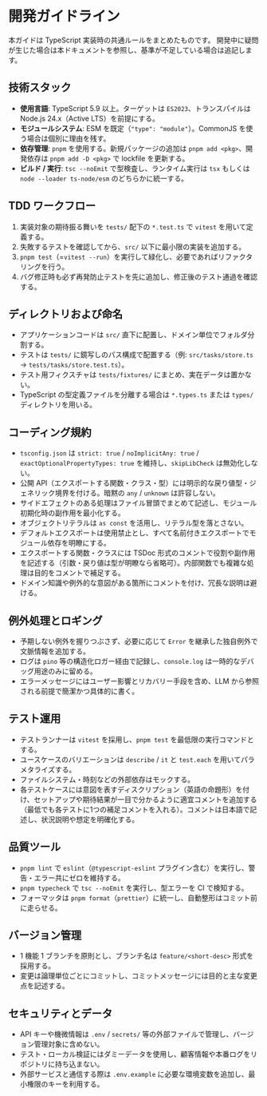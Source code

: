 # 開発ガイドライン

本ガイドは TypeScript 実装時の共通ルールをまとめたものです。
開発中に疑問が生じた場合は本ドキュメントを参照し、基準が不足している場合は追記します。

## 技術スタック
- **使用言語**: TypeScript 5.9 以上。ターゲットは `ES2023`、トランスパイルは Node.js 24.x（Active LTS）を前提にする。
- **モジュールシステム**: ESM を既定（`"type": "module"`）。CommonJS を使う場合は個別に理由を残す。
- **依存管理**: `pnpm` を使用する。新規パッケージの追加は `pnpm add <pkg>`、開発依存は `pnpm add -D <pkg>` で lockfile を更新する。
- **ビルド / 実行**: `tsc --noEmit` で型検査し、ランタイム実行は `tsx` もしくは `node --loader ts-node/esm` のどちらかに統一する。

## TDD ワークフロー
1. 実装対象の期待振る舞いを `tests/` 配下の `*.test.ts` で `vitest` を用いて定義する。
2. 失敗するテストを確認してから、`src/` 以下に最小限の実装を追加する。
3. `pnpm test`（=`vitest --run`）を実行して緑化し、必要であればリファクタリングを行う。
4. バグ修正時も必ず再発防止テストを先に追加し、修正後のテスト通過を確認する。

## ディレクトリおよび命名
- アプリケーションコードは `src/` 直下に配置し、ドメイン単位でフォルダ分割する。
- テストは `tests/` に鏡写しのパス構成で配置する（例: `src/tasks/store.ts` → `tests/tasks/store.test.ts`）。
- テスト用フィクスチャは `tests/fixtures/` にまとめ、実在データは置かない。
- TypeScript の型定義ファイルを分離する場合は `*.types.ts` または `types/` ディレクトリを用いる。

## コーディング規約
- `tsconfig.json` は `strict: true` / `noImplicitAny: true` / `exactOptionalPropertyTypes: true` を維持し、`skipLibCheck` は無効化しない。
- 公開 API（エクスポートする関数・クラス・型）には明示的な戻り値型・ジェネリック境界を付ける。暗黙の `any` / `unknown` は許容しない。
- サイドエフェクトのある処理はファイル冒頭でまとめて記述し、モジュール初期化時の副作用を最小化する。
- オブジェクトリテラルは `as const` を活用し、リテラル型を落とさない。
- デフォルトエクスポートは使用禁止とし、すべて名前付きエクスポートでモジュール依存を明瞭にする。
- エクスポートする関数・クラスには TSDoc 形式のコメントで役割や副作用を記述する（引数・戻り値は型が明瞭なら省略可）。内部関数でも複雑な処理は目的をコメントで補足する。
- ドメイン知識や例外的な意図がある箇所にコメントを付け、冗長な説明は避ける。

## 例外処理とロギング
- 予期しない例外を握りつぶさず、必要に応じて `Error` を継承した独自例外で文脈情報を追加する。
- ログは `pino` 等の構造化ロガー経由で記録し、`console.log` は一時的なデバッグ用途のみに留める。
- エラーメッセージにはユーザー影響とリカバリー手段を含め、LLM から参照される前提で簡潔かつ具体的に書く。

## テスト運用
- テストランナーは `vitest` を採用し、`pnpm test` を最低限の実行コマンドとする。
- ユースケースのバリエーションは `describe` / `it` と `test.each` を用いてパラメタライズする。
- ファイルシステム・時刻などの外部依存はモックする。
- 各テストケースには意図を表すディスクリプション（英語の命題形）を付け、セットアップや期待結果が一目で分かるように適宜コメントを追加する（最低でも各テストに1つの補足コメントを入れる）。コメントは日本語で記述し、状況説明や想定を明確化する。

## 品質ツール
- `pnpm lint` で `eslint`（`@typescript-eslint` プラグイン含む）を実行し、警告・エラー共にゼロを維持する。
- `pnpm typecheck` で `tsc --noEmit` を実行し、型エラーを CI で検知する。
- フォーマッタは `pnpm format`（`prettier`）に統一し、自動整形はコミット前に走らせる。

## バージョン管理
- 1 機能 1 ブランチを原則とし、ブランチ名は `feature/<short-desc>` 形式を採用する。
- 変更は論理単位ごとにコミットし、コミットメッセージには目的と主な変更点を記述する。

## セキュリティとデータ
- API キーや機微情報は `.env` / `secrets/` 等の外部ファイルで管理し、バージョン管理対象に含めない。
- テスト・ローカル検証にはダミーデータを使用し、顧客情報や本番ログをリポジトリに持ち込まない。
- 外部サービスと通信する際は `.env.example` に必要な環境変数を追加し、最小権限のキーを利用する。
